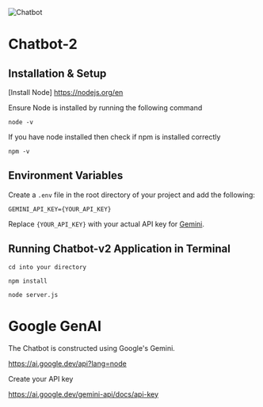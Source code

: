 ![Chatbot](Logo/Bchatbot.png)

# Chatbot-2

## Installation & Setup

[Install Node] https://nodejs.org/en

Ensure Node is installed by running the following command

```
node -v
```

If you have node installed then check if npm is installed correctly

```
npm -v
```

## Environment Variables

Create a `.env` file in the root directory of your project and add the following:

```
GEMINI_API_KEY={YOUR_API_KEY}
```
Replace `{YOUR_API_KEY}` with your actual API key for [Gemini](https://ai.google.dev/gemini-api/docs/api-key).

## Running Chatbot-v2 Application in Terminal

```
cd into your directory
```
```
npm install
```

```
node server.js
```

# Google GenAI

The Chatbot is constructed using Google's Gemini.

https://ai.google.dev/api?lang=node

Create your API key

https://ai.google.dev/gemini-api/docs/api-key
